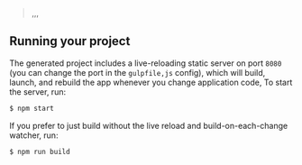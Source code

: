 > ,,,

## Running your project

The generated project includes a live-reloading static server on port `8080` (you can change the port in the `gulpfile,js` config), which will build, launch, and rebuild the app whenever you change application code, To start the server, run:

```bash
$ npm start
```

If you prefer to just build without the live reload and build-on-each-change watcher, run:

```bash
$ npm run build
```
